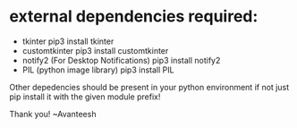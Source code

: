 # external dependencies required:

- tkinter
  pip3 install tkinter
- customtkinter
  pip3 install customtkinter
- notify2 (For Desktop Notifications)
  pip3 install notify2
- PIL (python image library)
  pip3 install PIL


Other depedencies should be present in your python environment 
if not just pip install it with the given module prefix!

Thank you!
  ~Avanteesh
